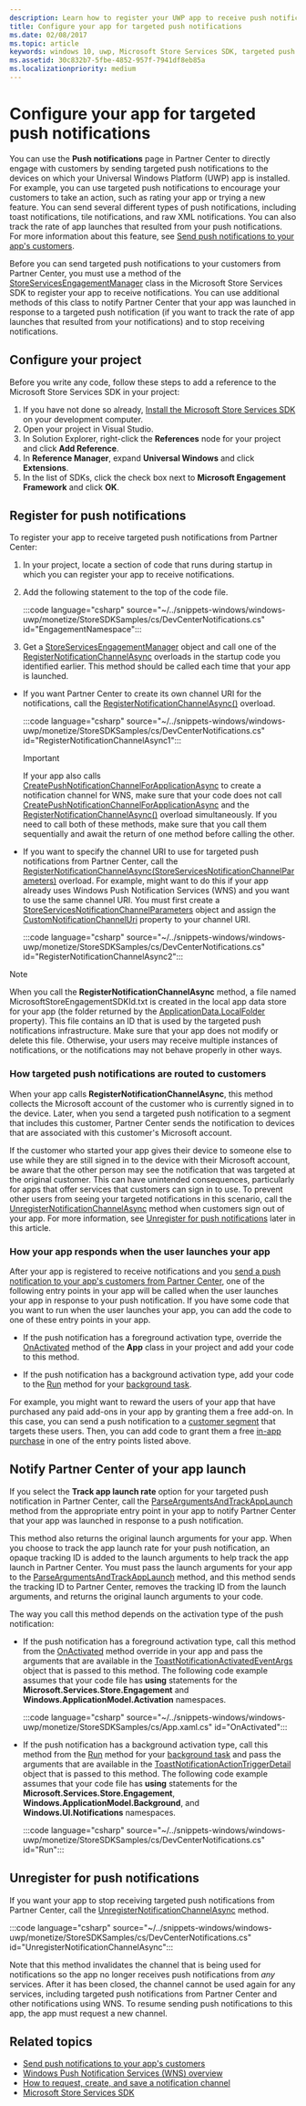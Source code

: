 ```yaml
---
description: Learn how to register your UWP app to receive push notifications that you send from Partner Center.
title: Configure your app for targeted push notifications
ms.date: 02/08/2017
ms.topic: article
keywords: windows 10, uwp, Microsoft Store Services SDK, targeted push notifications, Partner Center
ms.assetid: 30c832b7-5fbe-4852-957f-7941df8eb85a
ms.localizationpriority: medium
---
```

# Configure your app for targeted push notifications

You can use the **Push notifications** page in Partner Center to directly engage with customers by sending targeted push notifications to the devices on which your Universal Windows Platform (UWP) app is installed. For example, you can use targeted push notifications to encourage your customers to take an action, such as rating your app or trying a new feature. You can send several different types of push notifications, including toast notifications, tile notifications, and raw XML notifications. You can also track the rate of app launches that resulted from your push notifications. For more information about this feature, see [Send push notifications to your app's customers](/windows/apps/publish/send-push-notifications-to-your-apps-customers).

Before you can send targeted push notifications to your customers from Partner Center, you must use a method of the [StoreServicesEngagementManager](/uwp/api/microsoft.services.store.engagement.storeservicesengagementmanager) class in the Microsoft Store Services SDK to register your app to receive notifications. You can use additional methods of this class to notify Partner Center that your app was launched in response to a targeted push notification (if you want to track the rate of app launches that resulted from your notifications) and to stop receiving notifications.

## Configure your project

Before you write any code, follow these steps to add a reference to the Microsoft Store Services SDK in your project:

1. If you have not done so already, [Install the Microsoft Store Services SDK](microsoft-store-services-sdk.md#install-the-sdk) on your development computer. 
2. Open your project in Visual Studio.
3. In Solution Explorer, right-click the **References** node for your project and click **Add Reference**.
4. In **Reference Manager**, expand **Universal Windows** and click **Extensions**.
5. In the list of SDKs, click the check box next to **Microsoft Engagement Framework** and click **OK**.

## Register for push notifications

To register your app to receive targeted push notifications from Partner Center:

1. In your project, locate a section of code that runs during startup in which you can register your app to receive notifications.
2. Add the following statement to the top of the code file.

    :::code language="csharp" source="~/../snippets-windows/windows-uwp/monetize/StoreSDKSamples/cs/DevCenterNotifications.cs" id="EngagementNamespace":::

3. Get a [StoreServicesEngagementManager](/uwp/api/microsoft.services.store.engagement.storeservicesengagementmanager) object and call one of the [RegisterNotificationChannelAsync](/uwp/api/microsoft.services.store.engagement.storeservicesengagementmanager.registernotificationchannelasync) overloads in the startup code you identified earlier. This method should be called each time that your app is launched.

  * If you want Partner Center to create its own channel URI for the notifications, call the [RegisterNotificationChannelAsync()](/uwp/api/microsoft.services.store.engagement.storeservicesengagementmanager.registernotificationchannelasync) overload.

      :::code language="csharp" source="~/../snippets-windows/windows-uwp/monetize/StoreSDKSamples/cs/DevCenterNotifications.cs" id="RegisterNotificationChannelAsync1":::
      > [!IMPORTANT]
      > If your app also calls [CreatePushNotificationChannelForApplicationAsync](/uwp/api/windows.networking.pushnotifications.pushnotificationchannelmanager.createpushnotificationchannelforapplicationasync) to create a notification channel for WNS, make sure that your code does not call [CreatePushNotificationChannelForApplicationAsync](/uwp/api/windows.networking.pushnotifications.pushnotificationchannelmanager.createpushnotificationchannelforapplicationasync) and the [RegisterNotificationChannelAsync()](/uwp/api/microsoft.services.store.engagement.storeservicesengagementmanager.registernotificationchannelasync) overload simultaneously. If you need to call both of these methods, make sure that you call them sequentially and await the return of one method before calling the other.

  * If you want to specify the channel URI to use for targeted push notifications from Partner Center, call the [RegisterNotificationChannelAsync(StoreServicesNotificationChannelParameters)](/uwp/api/microsoft.services.store.engagement.storeservicesengagementmanager.registernotificationchannelasync) overload. For example, might want to do this if your app already uses Windows Push Notification Services (WNS) and you want to use the same channel URI. You must first create a [StoreServicesNotificationChannelParameters](/uwp/api/microsoft.services.store.engagement.storeservicesnotificationchannelparameters) object and assign the [CustomNotificationChannelUri](/uwp/api/microsoft.services.store.engagement.storeservicesnotificationchannelparameters.customnotificationchanneluri) property to your channel URI.

      :::code language="csharp" source="~/../snippets-windows/windows-uwp/monetize/StoreSDKSamples/cs/DevCenterNotifications.cs" id="RegisterNotificationChannelAsync2":::

> [!NOTE]
> When you call the **RegisterNotificationChannelAsync** method, a file named MicrosoftStoreEngagementSDKId.txt is created in the local app data store for your app (the folder returned by the [ApplicationData.LocalFolder](/uwp/api/Windows.Storage.ApplicationData.LocalFolder) property). This file contains an ID that is used by the targeted push notifications infrastructure. Make sure that your app does not modify or delete this file. Otherwise, your users may receive multiple instances of notifications, or the notifications may not behave properly in other ways.

<span id="notification-customers" />

### How targeted push notifications are routed to customers

When your app calls **RegisterNotificationChannelAsync**, this method collects the Microsoft account of the customer who is currently signed in to the device. Later, when you send a targeted push notification to a segment that includes this customer, Partner Center sends the notification to devices that are associated with this customer's Microsoft account.

If the customer who started your app gives their device to someone else to use while they are still signed in to the device with their Microsoft account, be aware that the other person may see the notification that was targeted at the original customer. This can have unintended consequences, particularly for apps that offer services that customers can sign in to use. To prevent other users from seeing your targeted notifications in this scenario, call the [UnregisterNotificationChannelAsync](/uwp/api/microsoft.services.store.engagement.storeservicesengagementmanager.unregisternotificationchannelasync) method when customers sign out of your app. For more information, see [Unregister for push notifications](#unregister) later in this article.

### How your app responds when the user launches your app

After your app is registered to receive notifications and you [send a push notification to your app's customers from Partner Center](/windows/apps/publish/send-push-notifications-to-your-apps-customers), one of the following entry points in your app will be called when the user launches your app in response to your push notification. If you have some code that you want to run when the user launches your app, you can add the code to one of these entry points in your app.

  * If the push notification has a foreground activation type, override the [OnActivated](/uwp/api/windows.ui.xaml.application.onactivated) method of the **App** class in your project and add your code to this method.

  * If the push notification has a background activation type, add your code to the [Run](/uwp/api/windows.applicationmodel.background.ibackgroundtask.run) method for your [background task](../launch-resume/support-your-app-with-background-tasks.md).

For example, you might want to reward the users of your app that have purchased any paid add-ons in your app by granting them a free add-on. In this case, you can send a push notification to a [customer segment](/windows/apps/publish/create-customer-segments) that targets these users. Then, you can add code to grant them a free [in-app purchase](in-app-purchases-and-trials.md) in one of the entry points listed above.

## Notify Partner Center of your app launch

If you select the **Track app launch rate** option for your targeted push notification in Partner Center, call the [ParseArgumentsAndTrackAppLaunch](/uwp/api/microsoft.services.store.engagement.storeservicesengagementmanager.parseargumentsandtrackapplaunch) method from the appropriate entry point in your app to notify Partner Center that your app was launched in response to a push notification.

This method also returns the original launch arguments for your app. When you choose to track the app launch rate for your push notification, an opaque tracking ID is added to the launch arguments to help track the app launch in Partner Center. You must pass the launch arguments for your app to the [ParseArgumentsAndTrackAppLaunch](/uwp/api/microsoft.services.store.engagement.storeservicesengagementmanager.parseargumentsandtrackapplaunch) method, and this method sends the tracking ID to Partner Center, removes the tracking ID from the launch arguments, and returns the original launch arguments to your code.

The way you call this method depends on the activation type of the push notification:

* If the push notification has a foreground activation type, call this method from the [OnActivated](/uwp/api/windows.ui.xaml.application.onactivated) method override in your app and pass the arguments that are available in the [ToastNotificationActivatedEventArgs](/uwp/api/Windows.ApplicationModel.Activation.ToastNotificationActivatedEventArgs) object that is passed to this method. The following code example assumes that your code file has **using** statements for the **Microsoft.Services.Store.Engagement** and  **Windows.ApplicationModel.Activation** namespaces.

  :::code language="csharp" source="~/../snippets-windows/windows-uwp/monetize/StoreSDKSamples/cs/App.xaml.cs" id="OnActivated":::

* If the push notification has a background activation type, call this method from the [Run](/uwp/api/windows.applicationmodel.background.ibackgroundtask.run) method for your [background task](../launch-resume/support-your-app-with-background-tasks.md) and pass the arguments that are available in the [ToastNotificationActionTriggerDetail](/uwp/api/Windows.UI.Notifications.ToastNotificationActionTriggerDetail) object that is passed to this method. The following code example assumes that your code file has **using** statements for the **Microsoft.Services.Store.Engagement**, **Windows.ApplicationModel.Background**, and **Windows.UI.Notifications** namespaces.

  :::code language="csharp" source="~/../snippets-windows/windows-uwp/monetize/StoreSDKSamples/cs/DevCenterNotifications.cs" id="Run":::

<span id="unregister" />

## Unregister for push notifications

If you want your app to stop receiving targeted push notifications from Partner Center, call the [UnregisterNotificationChannelAsync](/uwp/api/microsoft.services.store.engagement.storeservicesengagementmanager.unregisternotificationchannelasync) method.

:::code language="csharp" source="~/../snippets-windows/windows-uwp/monetize/StoreSDKSamples/cs/DevCenterNotifications.cs" id="UnregisterNotificationChannelAsync":::

Note that this method invalidates the channel that is being used for notifications so the app no longer receives push notifications from *any* services. After it has been closed, the channel cannot be used again for any services, including targeted push notifications from Partner Center and other notifications using WNS. To resume sending push notifications to this app, the app must request a new channel.

## Related topics

* [Send push notifications to your app's customers](/windows/apps/publish/send-push-notifications-to-your-apps-customers)
* [Windows Push Notification Services (WNS) overview](/windows/apps/design/shell/tiles-and-notifications/windows-push-notification-services--wns--overview)
* [How to request, create, and save a notification channel](/previous-versions/windows/apps/hh868221(v=win.10))
* [Microsoft Store Services SDK](./microsoft-store-services-sdk.md)
